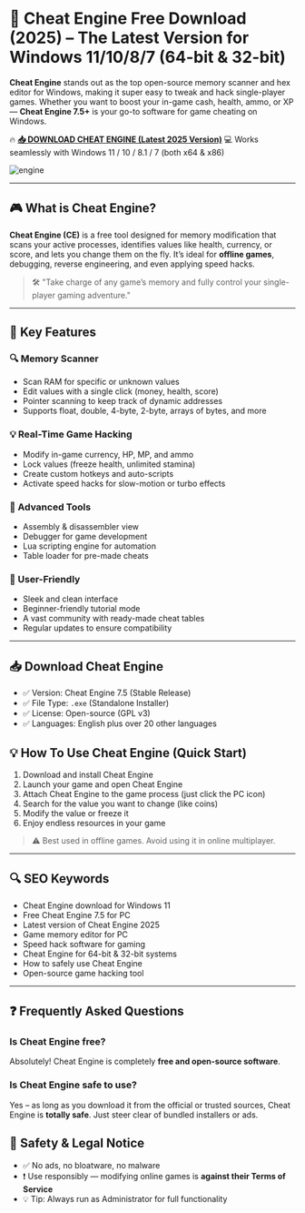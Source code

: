 # 🧠 Cheat Engine Free Download (2025) – The Latest Version for Windows 11/10/8/7 (64-bit & 32-bit)

**Cheat Engine** stands out as the top open-source memory scanner and hex editor for Windows, making it super easy to tweak and hack single-player games. Whether you want to boost your in-game cash, health, ammo, or XP — **Cheat Engine 7.5+** is your go-to software for game cheating on Windows.

🔥 **[📥 DOWNLOAD CHEAT ENGINE (Latest 2025 Version)]()**
💻 Works seamlessly with Windows 11 / 10 / 8.1 / 7 (both x64 & x86)

![engine](https://github.com/user-attachments/assets/37d8eeb8-353f-4ff2-805b-5d6023066332)

---

## 🎮 What is Cheat Engine?

**Cheat Engine (CE)** is a free tool designed for memory modification that scans your active processes, identifies values like health, currency, or score, and lets you change them on the fly. It’s ideal for **offline games**, debugging, reverse engineering, and even applying speed hacks.

> 🛠️ "Take charge of any game’s memory and fully control your single-player gaming adventure."

---

## 🚀 Key Features

### 🔍 Memory Scanner

- Scan RAM for specific or unknown values
- Edit values with a single click (money, health, score)
- Pointer scanning to keep track of dynamic addresses
- Supports float, double, 4-byte, 2-byte, arrays of bytes, and more

### 💡 Real-Time Game Hacking

- Modify in-game currency, HP, MP, and ammo
- Lock values (freeze health, unlimited stamina)
- Create custom hotkeys and auto-scripts
- Activate speed hacks for slow-motion or turbo effects

### 🧰 Advanced Tools

- Assembly & disassembler view
- Debugger for game development
- Lua scripting engine for automation
- Table loader for pre-made cheats
### 🎨 User-Friendly

- Sleek and clean interface
- Beginner-friendly tutorial mode
- A vast community with ready-made cheat tables
- Regular updates to ensure compatibility

---

## 📥 Download Cheat Engine

- ✅ Version: Cheat Engine 7.5 (Stable Release)
- ✅ File Type: `.exe` (Standalone Installer)
- ✅ License: Open-source (GPL v3)
- ✅ Languages: English plus over 20 other languages



## 💡 How To Use Cheat Engine (Quick Start)

1. Download and install Cheat Engine
2. Launch your game and open Cheat Engine
3. Attach Cheat Engine to the game process (just click the PC icon)
4. Search for the value you want to change (like coins)
5. Modify the value or freeze it
6. Enjoy endless resources in your game

> ⚠️ Best used in offline games. Avoid using it in online multiplayer.

---

## 🔍 SEO Keywords

- Cheat Engine download for Windows 11
- Free Cheat Engine 7.5 for PC
- Latest version of Cheat Engine 2025
- Game memory editor for PC
- Speed hack software for gaming
- Cheat Engine for 64-bit & 32-bit systems
- How to safely use Cheat Engine
- Open-source game hacking tool

---

## ❓ Frequently Asked Questions

### Is Cheat Engine free?

Absolutely! Cheat Engine is completely **free and open-source software**.

### Is Cheat Engine safe to use?

Yes – as long as you download it from the official or trusted sources, Cheat Engine is **totally safe**. Just steer clear of bundled installers or ads.





## 🔐 Safety & Legal Notice

- ✅ No ads, no bloatware, no malware  
- ❗ Use responsibly — modifying online games is **against their Terms of Service**  
- 💡 Tip: Always run as Administrator for full functionality

